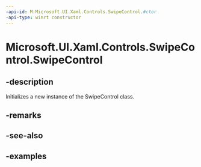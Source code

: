 ```yaml
---
-api-id: M:Microsoft.UI.Xaml.Controls.SwipeControl.#ctor
-api-type: winrt constructor
---
```

<!-- Method syntax.
public SwipeControl.SwipeControl()
-->

# Microsoft.UI.Xaml.Controls.SwipeControl.SwipeControl


## -description

Initializes a new instance of the SwipeControl class.


## -remarks


## -see-also


## -examples


